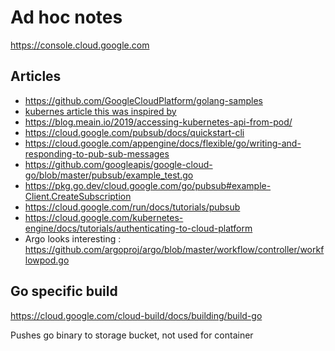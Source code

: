 # Ad hoc notes


https://console.cloud.google.com

## Articles 
* https://github.com/GoogleCloudPlatform/golang-samples
* [kubernes article this was inspired by](https://kubernetes.io/docs/tasks/job/fine-parallel-processing-work-queue/)
* https://blog.meain.io/2019/accessing-kubernetes-api-from-pod/
* https://cloud.google.com/pubsub/docs/quickstart-cli
* https://cloud.google.com/appengine/docs/flexible/go/writing-and-responding-to-pub-sub-messages
* https://github.com/googleapis/google-cloud-go/blob/master/pubsub/example_test.go
* https://pkg.go.dev/cloud.google.com/go/pubsub#example-Client.CreateSubscription
* https://cloud.google.com/run/docs/tutorials/pubsub
* https://cloud.google.com/kubernetes-engine/docs/tutorials/authenticating-to-cloud-platform
* Argo looks interesting : https://github.com/argoproj/argo/blob/master/workflow/controller/workflowpod.go

## Go specific build
https://cloud.google.com/cloud-build/docs/building/build-go

Pushes go binary to storage bucket, not used for container
